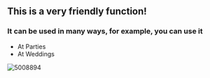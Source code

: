 ## This is a very friendly function!
### It can be used in many ways, for example, you can use it 
- At Parties
- At Weddings

![5008894](https://user-images.githubusercontent.com/90656596/160309629-f26fabd4-3250-4813-a4f4-836fb63a8b18.jpg)



